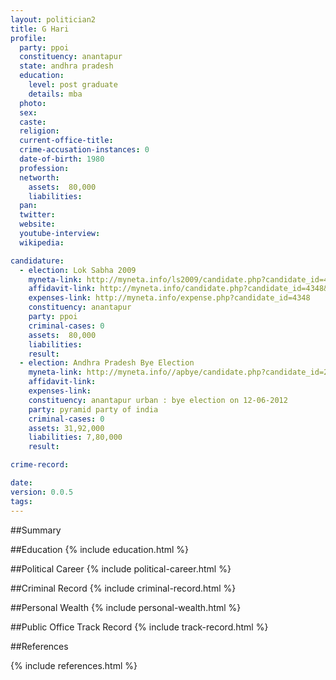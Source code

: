 ```yaml
---
layout: politician2
title: G Hari
profile: 
  party: ppoi
  constituency: anantapur
  state: andhra pradesh
  education: 
    level: post graduate
    details: mba
  photo: 
  sex: 
  caste: 
  religion: 
  current-office-title: 
  crime-accusation-instances: 0
  date-of-birth: 1980
  profession: 
  networth: 
    assets:  80,000
    liabilities: 
  pan: 
  twitter: 
  website: 
  youtube-interview: 
  wikipedia: 

candidature: 
  - election: Lok Sabha 2009
    myneta-link: http://myneta.info/ls2009/candidate.php?candidate_id=4348
    affidavit-link: http://myneta.info/candidate.php?candidate_id=4348&scan=original
    expenses-link: http://myneta.info/expense.php?candidate_id=4348
    constituency: anantapur 
    party: ppoi
    criminal-cases: 0
    assets:  80,000
    liabilities: 
    result:  
  - election: Andhra Pradesh Bye Election
    myneta-link: http://myneta.info//apbye/candidate.php?candidate_id=268
    affidavit-link: 
    expenses-link: 
    constituency: anantapur urban : bye election on 12-06-2012 
    party: pyramid party of india
    criminal-cases: 0
    assets: 31,92,000
    liabilities: 7,80,000
    result:  

crime-record: 

date: 
version: 0.0.5
tags: 
---
```

##Summary


##Education
{% include education.html %}


##Political Career
{% include political-career.html %}


##Criminal Record
{% include criminal-record.html %}


##Personal Wealth
{% include personal-wealth.html %}


##Public Office Track Record
{% include track-record.html %}


##References


{% include references.html %}